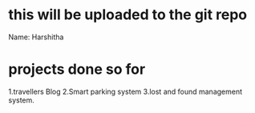 
# this will be uploaded to the git repo
Name: Harshitha

# projects done so for

1.travellers Blog
2.Smart parking system
3.lost and found management system.

